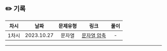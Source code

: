 ## ✏️ 기록

| 차시  |    날짜    | 문제유형 |                                      링크                                      | 풀이 |
| :---: | :--------: | :------: | :----------------------------------------------------------------------------: | :--: |
| 1차시 | 2023.10.27 |  문자열  | [문자열 압축](https://school.programmers.co.kr/learn/courses/30/lessons/60057) |  -   |

---
